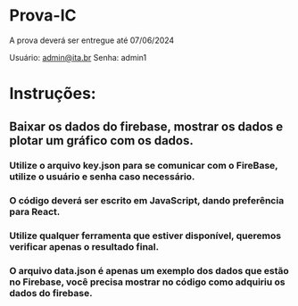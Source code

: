 # Prova-IC
A prova deverá ser entregue até 07/06/2024

Usuário:
admin@ita.br 
Senha:
admin1

# Instruções:

## Baixar os dados do firebase, mostrar os dados e plotar um gráfico com os dados.

### Utilize o arquivo key.json para se comunicar com o FireBase, utilize o usuário e senha caso necessário.
### O código deverá ser escrito em JavaScript, dando preferência para React.
### Utilize qualquer ferramenta que estiver disponível, queremos verificar apenas o resultado final.
### O arquivo data.json é apenas um exemplo dos dados que estão no Firebase, você precisa mostrar no código como adquiriu os dados do firebase.
